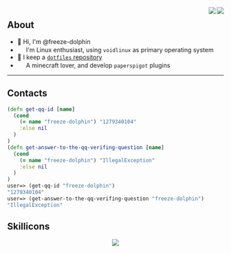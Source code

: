 <img align="right" src="https://github-readme-stats.vercel.app/api?username=freeze-dolphin&hide_border=true&show_icons=true&count_private=true&theme=tokyonight" />
<img align="right" src="https://github-readme-stats.vercel.app/api/top-langs/?username=freeze-dolphin&layout=compact&hide_border=true&show_icons=true&card_width=445&theme=tokyonight" />

## About

- :vulcan_salute: Hi, I'm @freeze-dolphin
- <a href="https://voidlinux.org"><img align="buttom" src="https://voidlinux.org/assets/img/favicon.png" width="16px" height="16px" /></a> I'm Linux enthusiast, using `voidlinux` as primary operating system
- :small_blue_diamond: I keep a <a href="https://github.com/freeze-dolphin/dotfiles">`dotfiles` repository</a>
- <a href="https://papermc.io"><img align="buttom" src="https://papermc.io/favicons/favicon-16x16.png?v=BG70oBaPzN" width="16px" height="16px" /></a> A minecraft lover, and develop `paperspigot` plugins

---

## Contacts

```clojure
(defn get-qq-id [name] 
  (cond
    (= name "freeze-dolphin") "1279340104"
    :else nil
  )
)
(defn get-answer-to-the-qq-verifing-question [name] 
  (cond
    (= name "freeze-dolphin") "IllegalException"
    :else nil
  )
)
user=> (get-qq-id "freeze-dolphin")
"1279340104"
user=> (get-answer-to-the-qq-verifing-question "freeze-dolphin")
"IllegalException"
```

## Skillicons

<p align="center">
  <a href="https://skillicons.dev">
    <img src="https://skillicons.dev/icons?i=bash,crystal,clojure,emacs,gradle,idea,kotlin,linux,regex,scala" />
  </a>
</p>

<p align="right">
<a href="https://github.com/anuraghazra/github-readme-stats"></a>
<br />
<a href="https://github.com/anuraghazra/github-readme-stats"></a>
</p>

<!-- splitter -->

